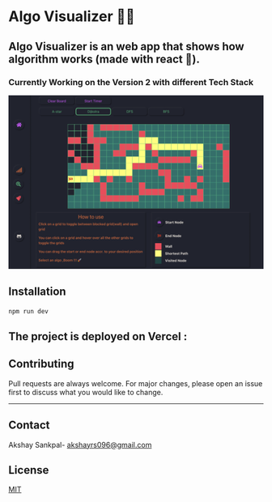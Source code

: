 # Algo Visualizer 👩‍🦰

## Algo Visualizer is an web app that shows how algorithm works (made with react 💙).


### Currently Working on the Version 2 with different Tech Stack

![](https://github.com/Dey-Sumit/algorithm-visualizer/blob/master/Screenshot%202021-10-14%20at%201.37.56%20PM.png)

## Installation

```bash
npm run dev
```

## The project is deployed on Vercel :


## Contributing

Pull requests are always welcome. For major changes, please open an issue first to discuss what you would like to change.

---

## Contact

Akshay Sankpal- akshayrs096@gmail.com

## License

[MIT](https://choosealicense.com/licenses/mit/)
